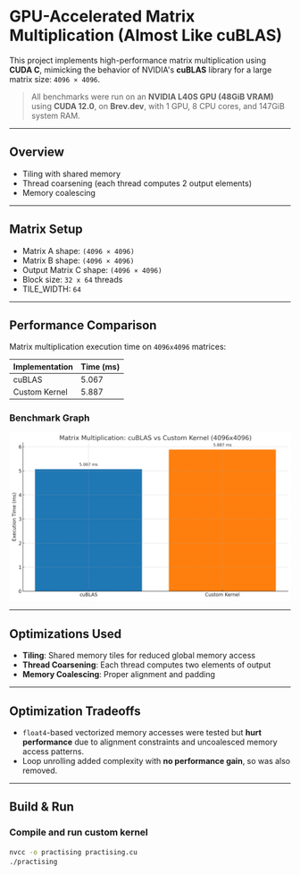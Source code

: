 # GPU-Accelerated Matrix Multiplication (Almost Like cuBLAS)

This project implements high-performance matrix multiplication using **CUDA C**, mimicking the behavior of NVIDIA's **cuBLAS** library for a large matrix size: `4096 × 4096`.

> All benchmarks were run on an **NVIDIA L40S GPU (48GiB VRAM)** using **CUDA 12.0**, on **Brev.dev**, with 1 GPU, 8 CPU cores, and 147GiB system RAM.

---

## Overview

- Tiling with shared memory
- Thread coarsening (each thread computes 2 output elements)
- Memory coalescing

---

## Matrix Setup

- Matrix A shape: `(4096 × 4096)`
- Matrix B shape: `(4096 × 4096)`
- Output Matrix C shape: `(4096 × 4096)`
- Block size: `32 x 64` threads
- TILE_WIDTH: `64`

---

## Performance Comparison

Matrix multiplication execution time on `4096x4096` matrices:

| Implementation | Time (ms) |
|----------------|-----------|
| cuBLAS         | 5.067     |
| Custom Kernel  | 5.887     |

### Benchmark Graph

![Performance Comparison](graph.png)

---

## Optimizations Used

- **Tiling**: Shared memory tiles for reduced global memory access
- **Thread Coarsening**: Each thread computes two elements of output
- **Memory Coalescing**: Proper alignment and padding

---

## Optimization Tradeoffs 
- `float4`-based vectorized memory accesses were tested but **hurt performance** due to alignment constraints and uncoalesced memory access patterns.
- Loop unrolling added complexity with **no performance gain**, so was also removed.

---

## Build & Run

### Compile and run custom kernel
```bash
nvcc -o practising practising.cu
./practising
